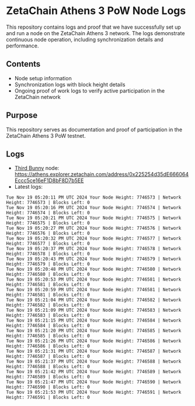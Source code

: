 # ZetaChain Athens 3 PoW Node Logs
This repository contains logs and proof that we have successfully set up and run a node on the ZetaChain Athens 3 network. The logs demonstrate continuous node operation, including synchronization details and performance.

## Contents
- Node setup information
- Synchronization logs with block height details
- Ongoing proof of work logs to verify active participation in the ZetaChain network

## Purpose
This repository serves as documentation and proof of participation in the ZetaChain Athens 3 PoW testnet.

## Logs

- [Third Bunny](https://thirdbunny.xyz/) node: https://athens.explorer.zetachain.com/address/0x225254d35dE666064Eccc5ce16eF1D8bF8D7b5EE
- Latest logs:
```
Tue Nov 19 05:20:11 PM UTC 2024 Your Node Height: 7746573 | Network Height: 7746573 | Blocks Left: 0
Tue Nov 19 05:20:16 PM UTC 2024 Your Node Height: 7746574 | Network Height: 7746574 | Blocks Left: 0
Tue Nov 19 05:20:21 PM UTC 2024 Your Node Height: 7746575 | Network Height: 7746575 | Blocks Left: 0
Tue Nov 19 05:20:27 PM UTC 2024 Your Node Height: 7746576 | Network Height: 7746576 | Blocks Left: 0
Tue Nov 19 05:20:32 PM UTC 2024 Your Node Height: 7746577 | Network Height: 7746577 | Blocks Left: 0
Tue Nov 19 05:20:37 PM UTC 2024 Your Node Height: 7746578 | Network Height: 7746578 | Blocks Left: 0
Tue Nov 19 05:20:43 PM UTC 2024 Your Node Height: 7746579 | Network Height: 7746579 | Blocks Left: 0
Tue Nov 19 05:20:48 PM UTC 2024 Your Node Height: 7746580 | Network Height: 7746580 | Blocks Left: 0
Tue Nov 19 05:20:53 PM UTC 2024 Your Node Height: 7746581 | Network Height: 7746581 | Blocks Left: 0
Tue Nov 19 05:20:59 PM UTC 2024 Your Node Height: 7746581 | Network Height: 7746581 | Blocks Left: 0
Tue Nov 19 05:21:04 PM UTC 2024 Your Node Height: 7746582 | Network Height: 7746582 | Blocks Left: 0
Tue Nov 19 05:21:09 PM UTC 2024 Your Node Height: 7746583 | Network Height: 7746583 | Blocks Left: 0
Tue Nov 19 05:21:15 PM UTC 2024 Your Node Height: 7746584 | Network Height: 7746584 | Blocks Left: 0
Tue Nov 19 05:21:20 PM UTC 2024 Your Node Height: 7746585 | Network Height: 7746585 | Blocks Left: 0
Tue Nov 19 05:21:26 PM UTC 2024 Your Node Height: 7746586 | Network Height: 7746586 | Blocks Left: 0
Tue Nov 19 05:21:31 PM UTC 2024 Your Node Height: 7746587 | Network Height: 7746587 | Blocks Left: 0
Tue Nov 19 05:21:37 PM UTC 2024 Your Node Height: 7746588 | Network Height: 7746588 | Blocks Left: 0
Tue Nov 19 05:21:42 PM UTC 2024 Your Node Height: 7746589 | Network Height: 7746589 | Blocks Left: 0
Tue Nov 19 05:21:47 PM UTC 2024 Your Node Height: 7746590 | Network Height: 7746590 | Blocks Left: 0
Tue Nov 19 05:21:53 PM UTC 2024 Your Node Height: 7746591 | Network Height: 7746591 | Blocks Left: 0
```
